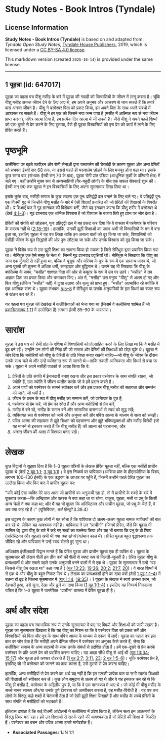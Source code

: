 # Study Notes - Book Intros (Tyndale)

## License Information

**Study Notes - Book Intros (Tyndale)** is based on and adapted from: _Tyndale Open Study Notes_, [Tyndale House Publishers](https://tyndaleopenresources.com/), 2019, which is licensed under a [CC BY-SA 4.0 license](https://creativecommons.org/licenses/by-sa/4.0/legalcode.en).

This markdown version (created `2025-10-14`) is provided under the same license.



--------------------------------

## 1 यूहन्ना (id: 647017)

यूहन्ना का पहला पत्र यीशु मसीह के बारे में यूहन्ना की गवाही को विश्वासियों के जीवन में लागू करता है। चूंकि यीशु मसीह अनन्त जीवन देने के लिए आए थे, हम अपने अनुभव और आचरण से जान सकते हैं कि हमारे पास अनन्त जीवन है। यीशु ने परमेश्वर पिता को प्रकट किया, हम अपने पिता के साथ अपने संबंधों में आश्वस्त रह सकते हैं। यीशु ने हर एक को जिसने नया जन्म पाया है (मसीह में आत्मिक रूप से नया जीवन प्राप्त करना), पवित्र आत्मा दिया है, हम प्रत्येक दिन आत्मा में जी सकते हैं। जैसे यीशु ने अपने पहले शिष्यों को एक\-दूसरे से प्रेम करने के लिए बुलाया, वैसे ही यूहन्ना विश्वासियों को इस प्रेम को कार्य में लाने के लिए प्रेरित करते हैं।

पृष्ठभूमि
=========

कलीसिया पर बढ़ते उत्पीड़न और रोमी सेनाओं द्वारा यरूशलेम की घेराबंदी के कारण यूहन्ना और अन्य प्रेरितों को संभवतः ईस्वी सन् 68 तक, या उससे पहले ही यरूशलेम छोड़ने के लिए मजबूर होना पड़ा था। इसके कुछ समय बाद (संभवतः ईस्वी सन् 70 के बाद), यूहन्ना रोमी प्रांत एशिया (आधुनिक तुर्की के पश्चिमी क्षेत्र) में चले गए। वहाँ उन्होंने मुख्य रूप से अन्यजातियों (गैर\-यहूदी लोगों) के बीच एक सफल सेवकाई शुरू की। ईस्वी सन् 90 तक यूहन्ना ने इन विश्वासियों के लिए अपना सुसमाचार लिख लिया था।

इसके तुरंत बाद, मसीही समाज के कुछ सदस्य एक पुनः प्रतिद्वंद्वी दल बनाने के लिए चले गए। ये प्रतिद्वंद्वी पुनः एक विधर्मी गुट थे जिन्होंने यीशु मसीह के बारे में ऐसी शिक्षाएँ प्रचारित की जो प्रेरितों की शिक्षाओं के विपरीत थीं। ये शिक्षाएँ बाद में गूढ़ ज्ञानवाद की विशेषता बनीं, जैसे यह इनकार करना कि यीशु शरीर में परमेश्वर थे (देखें [4:1–3](https://ref.ly/1John4:1-1John4:3))। गूढ़ ज्ञानवाद एक धार्मिक विश्वास है जो विश्वास के बजाय छिपे हुए ज्ञान पर जोर देता है।

 प्रेरितों की संगति को छोड़कर, पुनः प्रतिद्वंद्वी दल ने यह प्रकट कर दिया कि वे वास्तव में परमेश्वर के परिवार के सदस्य नहीं थे ([2:18–19](https://ref.ly/1John2:18-1John2:19))। हालांकि, उनकी झूठी शिक्षाओं का प्रभाव अभी भी विश्वासियों के मन में बना हुआ था, इसलिए यूहन्ना ने यह पत्र लिखा ताकि इन असत्य बातों को दूर किया जा सके, विश्वासियों को मसीही जीवन के मूल सिद्धांतों की ओर पुनः लौटाया जा सके और उनके विश्वास को दृढ़ किया जा सके।

यूहन्ना ने विशेष रूप से उस झूठी शिक्षा का सामना किया हो सकता है जिसे सेरिंथुस द्वारा प्रचारित किया गया था। सेरिंथुस एक ऐसे समूह के नेता थे, जिनमें गूढ़ ज्ञानवाद प्रवृत्तियाँ थीं। सेरिंथुस ने सिखाया कि यीशु का जन्म एक कुँवारी से नहीं हुआ था, बल्कि वे यूसुफ और मरियम के पुत्र के रूप में एक सामान्य मानव थे, जो अन्य पुरुषों की तुलना में अधिक धर्मी, समझदार और बुद्धिमान थे। उसने यह भी सिखाया कि यीशु के बपतिस्मा के समय, "मसीह" शाश्वत पिता की ओर से कबूतर के रूप में उन पर उतरे। "मसीह" ने तब अज्ञात पिता का प्रचार किया और चमत्कार किए। अंत में, "मसीह" उस मनुष्य "यीशु" से अलग हो गए और फिर यीशु (लेकिन "मसीह" नहीं) ने दुःख उठाया और मृत्यु को प्राप्त हुए। "मसीह" अप्रभावित रहे क्योंकि वे एक आत्मिक सत्ता थे। यूहन्ना संभवतः [5:5–8](https://ref.ly/1John5:5-1John5:8) में सेरिंथुस या उसके अनुयायियों के इस विधर्म का स्पष्ट रूप से खंडन कर रहे हैं।

यह पहला पत्र यूहन्ना की देखरेख में कलीसियाओं को भेजा गया था (जिसमें वे कलीसिया शामिल हैं जो [प्रकाशितवाक्य 1:11](https://ref.ly/Rev1:11) में उल्लेखित हैं) लगभग ईस्वी 85–90 के आसपास।

सारांश
======

यूहन्ना ने इस पत्र को रोमी प्रांत के एशिया में विश्वासियों को प्रोत्साहित करने के लिए लिखा था कि वे मसीह में दृढ़ बने रहें। उन्होंने उन लोगों की निंदा की जो समाज और प्रेरितों की शिक्षाओं को छोड़ चुके थे। यूहन्ना ने जोर दिया कि मसीहियों को यीशु के प्रेरितों के प्रति निष्ठा बनाए रखनी चाहिए—जो यीशु के जीवन के दौरान उनके साथ चले थे और उन्हें व्यक्तिगत रूप से जानते थे—ताकि नकली आत्मिकता और विधर्म से बचा जा सके। यूहन्ना ने अपने मसीही पाठकों से आग्रह किया कि वे:

1. प्रेरितों के प्रति संगति में ईमानदारी बनाए रखना और इस प्रकार परमेश्वर के साथ संगति रखना, जो ज्योति हैं, उस ज्योति में जीवन व्यतीत करके जो वे हमें प्रदान करते हैं।
2. अपने पापों को परमेश्वर के सामने स्वीकार करें और इस प्रकार यीशु मसीह की सहायता और समर्थन को जाने, जो धर्मी हैं।
3. जीवन के वचन के रूप में यीशु मसीह का सम्मान करें, जो परमेश्वर के पुत्र हैं;
4. परमेश्वर से प्रेम करें, जो प्रेम का स्रोत हैं और अन्य मसीहियों से प्रेम करें;
5. मसीह में बने रहें, मसीह के समान बनें और सांसारिक वासनाओं से स्वयं को शुद्ध रखें;
6. व्यक्तिगत रूप से परमेश्वर को जानें और अनुभव करें और पवित्र आत्मा के माध्यम से सत्य को समझें।
7. पवित्र आत्मा की सहायता से झूठे शिक्षण को पहचानना और झूठे भविष्यद्वक्ताओं और मसीह विरोधी (जो यह मानने से इनकार करते हैं कि यीशु मसीह हैं) की आत्मा को पहचानना; और
8. अनन्त जीवन की आशा में विश्वास बनाए रखें।

लेखक
====

कुछ विद्वानों ने सुझाव दिया है कि 1–3 यूहन्ना पत्रियों के लेखक प्रेरित यूहन्ना नहीं, बल्कि एक मसीही प्राचीन यूहन्ना थे (देखें [2 यूह 1:1](https://ref.ly/2John1:1); [3 यूह 1:1](https://ref.ly/3John1:1))। वे इस निष्कर्ष पर पापियास (आसिया प्रांत के हीएरापोलिस के बिशप, लगभग 100–130 ईस्वी) के एक उद्धरण के आधार पर पहुँचे हैं, जिसमें उन्होंने पहले प्रेरित यूहन्ना का उल्लेख किया और फिर बाद में प्राचीन यूहन्ना का:

"यदि कोई ऐसा व्यक्ति मेरे पास आता जो प्राचीनों का अनुयायी रहा हो, तो मैं प्राचीनों के शब्दों के बारे में पूछताछ करता—कि अन्द्रियास और पतरस ने क्या कहा था या थोमा, याकूब, यूहन्ना, मत्ती या प्रभु के किसी अन्य चेलों ने क्या कहा था; और मैं यह भी पूछता कि अरिस्टियन और प्राचीन यूहन्ना, जो प्रभु के चेले हैं, वे अब क्या कह रहे हैं।" (यूसिबियस, *चर्च हिस्ट्री* 3\.39\.4\)

इस उद्धरण के कारण कुछ लोगों ने यह सोचा है कि पापियास दो अलग\-अलग यूहन्ना नामक व्यक्तियों की बात कर रहे थे, लेकिन यह आवश्यक नहीं है। पापियास ने उन "प्राचीनों" (जिनमें प्रेरित, जैसे कि यूहन्ना भी शामिल थे) द्वारा यीशु के बारे में कहे गए शब्दों का उल्लेख किया और यह भी बताया कि प्रभु के दो शिष्य (अरिस्टियन और यूहन्ना) अभी भी क्या *कह रहे थे* (वर्तमान काल में)। प्रेरित यूहन्ना बहुत वृद्धावस्था तक जीवित रहे और पापियास ने उन्हें स्वयं बोलते हुए सुना था।

अधिकांश इंजीलवादी विद्वान मानते हैं कि प्रेरित यूहन्ना और प्राचीन यूहन्ना एक ही व्यक्ति थे। यूहन्ना के सुसमाचार की लेखन शैली इन तीन पत्रों की शैली से स्पष्ट रूप से मिलती\-जुलती है। प्रेरित यूहन्ना यीशु के प्रत्यक्षदर्शी थे और सबसे पहले उनके अनुयायी बनने वालों में से एक थे। यूहन्ना के सुसमाचार में उन्हें "वह जिससे यीशु प्रेम रखता था" कहा गया है ( ([यूह 13:23](https://ref.ly/John13:23); [19:26](https://ref.ly/John19:26); [20:2](https://ref.ly/John20:2); [21:7](https://ref.ly/John21:7), [20](https://ref.ly/John21:20))। वे बारह शिष्यों में से एक थे और यीशु के बहुत निकट मित्र थे। लेखक का प्रत्यक्षदर्शी होने का दावा पत्रों (देखें [1 यूह 1:1–4](https://ref.ly/1John1:1-1John1:4)) में उतना ही दृढ़ है जितना सुसमाचार में ([यूह 1:14](https://ref.ly/John1:14); [19:35](https://ref.ly/John19:35))। 1 यूहन्ना के लेखक ने स्वयं अनन्त वचन, जो देहधारी हुआ, उसे सुना, देखा और छूने का दावा किया ([1 यूह 1:1–4](https://ref.ly/1John1:1-1John1:4))। इसलिए यह निष्कर्ष निकालना उचित है कि 1–3 यूहन्ना में उल्लेखित "प्राचीन" वास्तव में प्रेरित यूहन्ना ही है।

अर्थ और संदेश
=============

यूहन्ना का पहला पत्र स्वाभाविक रूप से उनके सुसमाचार में पाए गए विषयों और शिक्षाओं को जारी रखता है। यूहन्ना का सुसमाचार दिखाता है कि यह यीशु का मिशन था कि वे परमेश्वर पिता को प्रकट करें और विश्वासियों को पिता और पुत्र के साथ पवित्र आत्मा के माध्यम से एकता में लाएँ। यूहन्ना का पहला पत्र इस बात पर जोर देता है कि मसीही अपने दैनिक जीवन में परमेश्वर का अनुभव कैसे करते हैं, जैसा कि कलीसिया समाज के अन्य सदस्यों के साथ उनके संबंधों से प्रदर्शित होता है। हमें एक\-दूसरे से प्रेम करके परमेश्वर के प्रति अपने प्रेम को प्रदर्शित करना चाहिए। यह आज्ञा सीधे यीशु से आई थी ([यूह 13:34](https://ref.ly/John13:34); [15:17](https://ref.ly/John15:17)) और यूहन्ना इसे अक्सर दोहराते हैं ([1 यूह 2:7](https://ref.ly/1John2:7); [3:11](https://ref.ly/1John3:11), [23](https://ref.ly/1John3:23); [2 यूह 1:5–6](https://ref.ly/2John1:5-2John1:6))। चूंकि परमेश्वर प्रेम है, इसलिए जो भी परमेश्वर को जानने का दावा करता है, उसे दूसरों से प्रेम करना चाहिए।

हालाँकि, अन्य मसीहियों से प्रेम करने का अर्थ यह नहीं है कि हम उनकी प्रत्येक बात या सभी स्वतंत्र शिक्षकों की शिक्षाओं को स्वीकार कर लें। कुछ लोग समुदाय से अलग हो गए थे और वे यह इनकार कर रहे थे कि यीशु ही मसीह है, परमेश्वर के अद्वितीय पुत्र है, या कि वे एक मानवरूप में आए थे। जो कोई भी यीशु मसीह के सच्चे मानव स्वरूप और/या उनके पूर्ण ईश्वरत्व को अस्वीकार करता है, वह मसीह\-विरोधी है। यह पत्र उन लोगों के विरुद्ध कड़े शब्दों में चेतावनी देता है जो ऐसी झूठी शिक्षा सिखाते हैं और मसीह के सच्चे प्रेरितों के साथ संगति से मसीहियों को भटकाते हैं।

इतिहास दर्शाता है कि कई विधर्मी आंदोलनों ने कलीसिया में प्रवेश किया है, लेकिन सत्य इन आक्रमणों के विरुद्ध स्थिर बना रहा। हमें उन शिक्षाओं से सतर्क रहने की आवश्यकता है जो प्रेरितों की शिक्षा के विपरीत हैं। परमेश्वर का वचन और पवित्र आत्मा हमारे मार्गदर्शक हैं।

* **Associated Passages:** 1JN 1:1

